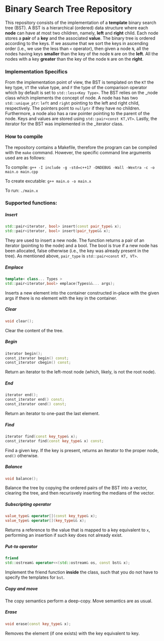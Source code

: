 # Binary Search Tree Repository

This repository consists of the implementation of a **template** binary search tree (BST). 
A BST is a hierarchical (ordered) data structure where each **node** can have at most two children, namely, **left** and **right** child. Each node stores a **pair** of a **key** and the associated **value**. The binary tree is ordered according to the keys. 
If we assume that we sort the keys in ascending order (i.e., we use the less than `<` operator), then given a node `N`, all the nodes having keys **smaller** than the key of the node `N` are on the **left**. All the nodes with a key **greater** than the key of the node `N` are on the **right**.

### Implementation Specifics

From the implementation point of view, the BST is templated on the `KT` the key type, `VT` the value type, and `F` the type of the comparison operator which by default is set to `std::less<Key Type>`.
The BST relies on the _node class which implements the concept of node. A node has has two `std::unique_ptr`: `left` and `right` pointing to the left and right child, respectively. The pointers point to `nullptr` if they have no children. Furthermore, a node also has a raw pointer pointing to the parent of the node. Keys and values are stored using `std::pair<const KT,VT>`.
Lastly, the iterator for the BST was implemented in the _iterator class. 

### How to compile

The repository contains a Makefile, therefore the program can be compiled with the `make` command. However, the specific command line arguments used are as follows:

To compile:
`g++ -I include -g -std=c++17 -DNDEBUG -Wall -Wextra -c -o main.o main.cpp`

To create excutable:
`g++ main.o -o main.x`

To run:
`./main.x`

### Supported functions:
##### Insert

```c++
std::pair<iterator, bool> insert(const pair_type& x);
std::pair<iterator, bool> insert(pair_type&& x);
```
They are used to insert a new node. The function returns a pair of an iterator (pointing to the node) and a bool. The bool is true if a new node has been allocated, false otherwise (i.e., the key was already present in the tree). As mentioned above, `pair_type` is `std::pair<const KT, VT>`. 

##### Emplace

```c++
template< class... Types >
std::pair<iterator,bool> emplace(Types&&... args);
```
Inserts a new element into the container constructed in-place with the given args if there is no element with the key in the container.

##### Clear

```c++
void clear();
```
Clear the content of the tree.

##### Begin

```c++
iterator begin();
const_iterator begin() const;
const_iterator cbegin() const;
```

Return an iterator to the left-most node (which, likely, is not the root node).

##### End

```c++
iterator end();
const_iterator end() const;
const_iterator cend() const;
```

Return an iterator to one-past the last element.

##### Find

```c++
iterator find(const key_type& x);
const_iterator find(const key_type& x) const;
```
Find a given key. If the key is present, returns an iterator to the proper node, `end()` otherwise.

##### Balance

```c++
void balance();
```
Balance the tree by copying the ordered pairs of the BST into a vector, clearing the tree, and then recurisvely inserting the medians of the vector.

##### Subscripting operator
```c++
value_type& operator[](const key_type& x);
value_type& operator[](key_type&& x);
```

Returns a reference to the value that is mapped to a key equivalent to `x`, performing an insertion if such key does not already exist.

##### Put-to operator
```c++
friend
std::ostream& operator<<(std::ostream& os, const bst& x);
```

Implement the friend function **inside** the class, such that you do not have to specify the templates for `bst`.

##### Copy and move
The copy semantics perform a deep-copy. Move semantics are as usual.

##### Erase
```c++
void erase(const key_type& x);
```
Removes the element (if one exists) with the key equivalent to key.
